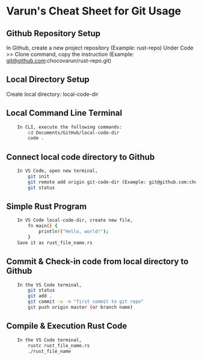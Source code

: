 # Varun's Cheat Sheet for Git Usage

## Github Repository Setup

In Github, create a new project repository (Example: rust-repo)
Under Code >> Clone command, copy the instruction (Example: git@github.com:chocovarun/rust-repo.git)

## Local Directory Setup

Create local directory: local-code-dir

## Local Command Line Terminal

```bash
    In CLI, execute the following commands:
        cd Documents/GitHub/local-code-dir
        code .
```

## Connect local code directory to Github

```bash
    In VS Code, open new terminal,
        git init
        git remote add origin git-code-dir (Example: git@github.com:chocovarun/rust-repo.git)
        git status
```

## Simple Rust Program

```bash
    In VS Code local-code-dir, create new file,
        fn main() {
            println!("Hello, world!");
        }
    Save it as rust_file_name.rs
```

## Commit & Check-in code from local directory to Github

```bash
    In the VS Code terminal,
        git status
        git add .
        git commit -a -m "first commit to git repo"
        git push origin master (or branch name)
```

## Compile & Execution Rust Code

```bash
    In the VS Code terminal,
        rustc rust_file_name.rs
        ./rust_file_name
```

